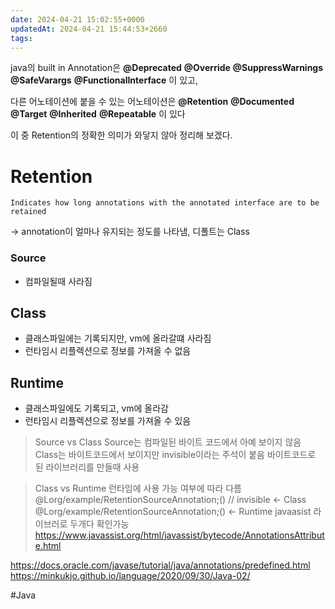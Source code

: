```yaml
---
date: 2024-04-21 15:02:55+0000
updatedAt: 2024-04-21 15:44:53+2660
tags: 
---
```

java의 built in Annotation은
**@Deprecated**
**@Override**
**@SuppressWarnings**
**@SafeVarargs**
**@FunctionalInterface**
이 있고,

다른 어노테이션에 붙을 수 있는 어노테이션은
**@Retention**
**@Documented**
**@Target**
**@Inherited**
**@Repeatable**
이 있다

이 중 Retention의 정확한 의미가 와닿지 않아 정리해 보겠다.

# Retention
```
Indicates how long annotations with the annotated interface are to be retained
```
-> annotation이 얼마나 유지되는 정도를 나타냄, 디폴트는 Class
### Source
- 컴파일될때 사라짐

## Class
- 클래스파일에는 기록되지만, vm에 올라갈떄 사라짐
- 런타임시 리플렉션으로 정보를 가져올 수 없음
 
## Runtime
- 클래스파일에도 기록되고, vm에 올라감
- 런타임시 리플렉션으로 정보를 가져올 수 있음


> Source vs Class
> 	Source는 컴파일된 바이트 코드에서 아예 보이지 않음
> 	Class는 바이트코드에서 보이지만 invisible이라는 주석이 붙음
> 	바이트코드로 된 라이브러리를 만들때 사용

> Class vs Runtime
> 	런타임에 사용 가능 여부에 따라 다름
> 	@Lorg/example/RetentionSourceAnnotation;() // invisible <- Class
> 	@Lorg/example/RetentionSourceAnnotation;() <- Runtime
> 	javaasist 라이브러로 두개다 확인가능
> 	https://www.javassist.org/html/javassist/bytecode/AnnotationsAttribute.html


https://docs.oracle.com/javase/tutorial/java/annotations/predefined.html
https://minkukjo.github.io/language/2020/09/30/Java-02/

#Java 